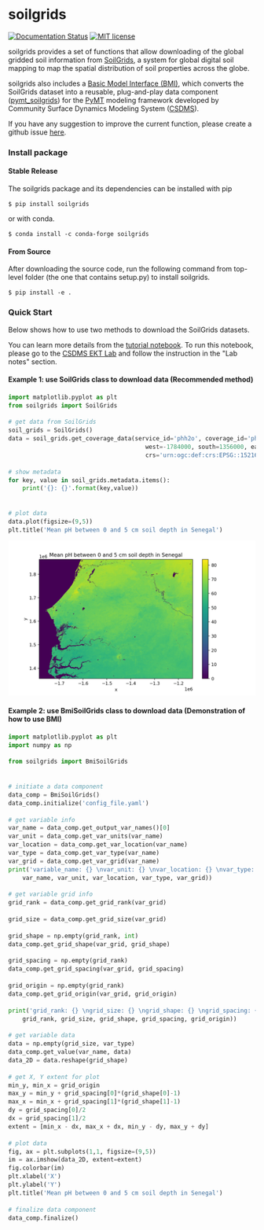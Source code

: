 # soilgrids
<!--[![DOI](https://zenodo.org/badge/318101462.svg)](https://zenodo.org/doi/10.5281/zenodo.10368882)-->
[![Documentation Status](https://readthedocs.org/projects/soilgrids/badge/?version=latest)](https://soilgrids.readthedocs.io/en/latest/?badge=latest)
[![MIT license](https://img.shields.io/badge/License-MIT-blue.svg)](https://github.com/gantian127/soilgrids/blob/master/LICENSE.txt)



soilgrids provides a set of functions that allow downloading of
the global gridded soil information from [SoilGrids](https://www.isric.org/explore/soilgrids),
a system for global digital soil mapping to map the spatial distribution of soil properties across the globe.  

soilgrids also includes a [Basic Model Interface (BMI)](https://bmi.readthedocs.io/en/latest/),
which converts the SoilGrids dataset into a reusable,
plug-and-play data component ([pymt_soilgrids](https://pymt-soilgrids.readthedocs.io/)) for 
the [PyMT](https://pymt.readthedocs.io/en/latest/?badge=latest) modeling framework developed 
by Community Surface Dynamics Modeling System ([CSDMS](https://csdms.colorado.edu/wiki/Main_Page)).

If you have any suggestion to improve the current function, please create a github issue 
[here](https://github.com/gantian127/soilgrids/issues).

### Install package

#### Stable Release

The soilgrids package and its dependencies can be installed with pip
```
$ pip install soilgrids
```
or with conda.
```
$ conda install -c conda-forge soilgrids
```
#### From Source

After downloading the source code, run the following command from top-level folder 
(the one that contains setup.py) to install soilgrids.
```
$ pip install -e .
```

### Quick Start
Below shows how to use two methods to download the SoilGrids datasets. 

You can learn more details from the [tutorial notebook](notebooks/soilgrids.ipynb). To run this notebook,
please go to the [CSDMS EKT Lab](https://csdms.colorado.edu/wiki/Lab-0019) and follow the instruction in the "Lab notes" section.

#### Example 1: use SoilGrids class to download data (Recommended method)

```python
import matplotlib.pyplot as plt
from soilgrids import SoilGrids

# get data from SoilGrids
soil_grids = SoilGrids()
data = soil_grids.get_coverage_data(service_id='phh2o', coverage_id='phh2o_0-5cm_mean', 
                                       west=-1784000, south=1356000, east=-1140000, north=1863000,  
                                       crs='urn:ogc:def:crs:EPSG::152160',output='test.tif')

# show metadata
for key, value in soil_grids.metadata.items():
    print('{}: {}'.format(key,value))


# plot data
data.plot(figsize=(9,5))
plt.title('Mean pH between 0 and 5 cm soil depth in Senegal')
```
![tif_plot](docs/source/_static/tif_plot.png)


#### Example 2: use BmiSoilGrids class to download data (Demonstration of how to use BMI)

```python
import matplotlib.pyplot as plt
import numpy as np

from soilgrids import BmiSoilGrids


# initiate a data component
data_comp = BmiSoilGrids()
data_comp.initialize('config_file.yaml')

# get variable info
var_name = data_comp.get_output_var_names()[0]
var_unit = data_comp.get_var_units(var_name)
var_location = data_comp.get_var_location(var_name)
var_type = data_comp.get_var_type(var_name)
var_grid = data_comp.get_var_grid(var_name)
print('variable_name: {} \nvar_unit: {} \nvar_location: {} \nvar_type: {} \nvar_grid: {}'.format(
    var_name, var_unit, var_location, var_type, var_grid))

# get variable grid info 
grid_rank = data_comp.get_grid_rank(var_grid) 

grid_size = data_comp.get_grid_size(var_grid)

grid_shape = np.empty(grid_rank, int)
data_comp.get_grid_shape(var_grid, grid_shape)

grid_spacing = np.empty(grid_rank)
data_comp.get_grid_spacing(var_grid, grid_spacing)

grid_origin = np.empty(grid_rank)
data_comp.get_grid_origin(var_grid, grid_origin)

print('grid_rank: {} \ngrid_size: {} \ngrid_shape: {} \ngrid_spacing: {} \ngrid_origin: {}'.format(
    grid_rank, grid_size, grid_shape, grid_spacing, grid_origin))

# get variable data 
data = np.empty(grid_size, var_type)
data_comp.get_value(var_name, data)
data_2D = data.reshape(grid_shape)

# get X, Y extent for plot
min_y, min_x = grid_origin
max_y = min_y + grid_spacing[0]*(grid_shape[0]-1)
max_x = min_x + grid_spacing[1]*(grid_shape[1]-1)
dy = grid_spacing[0]/2
dx = grid_spacing[1]/2
extent = [min_x - dx, max_x + dx, min_y - dy, max_y + dy]

# plot data
fig, ax = plt.subplots(1,1, figsize=(9,5))
im = ax.imshow(data_2D, extent=extent)
fig.colorbar(im)
plt.xlabel('X')
plt.ylabel('Y')
plt.title('Mean pH between 0 and 5 cm soil depth in Senegal')

# finalize data component
data_comp.finalize()
```

